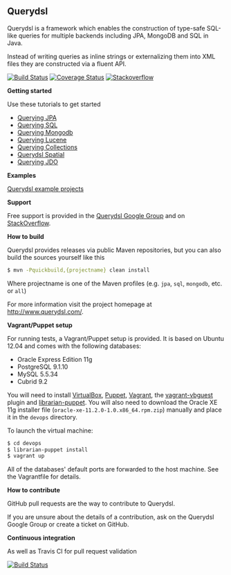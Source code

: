 ## Querydsl

Querydsl is a framework which enables the construction of type-safe SQL-like queries for multiple backends including JPA, MongoDB and SQL in Java.

Instead of writing queries as inline strings or externalizing them into XML files they are constructed via a fluent API.

[![Build Status](https://travis-ci.org/querydsl/querydsl.svg?branch=master)](https://travis-ci.org/querydsl/querydsl)
[![Coverage Status](https://coveralls.io/repos/github/querydsl/querydsl/badge.svg?branch=master)](https://coveralls.io/github/querydsl/querydsl?branch=master)
[![Stackoverflow](https://img.shields.io/badge/StackOverflow-querydsl-yellow.svg)](https://stackoverflow.com/questions/tagged/querydsl)

**Getting started**

Use these tutorials to get started

* [Querying JPA](http://www.querydsl.com/static/querydsl/latest/reference/html/ch02.html#jpa_integration)
* [Querying SQL](http://www.querydsl.com/static/querydsl/latest/reference/html/ch02s03.html)
* [Querying Mongodb](http://www.querydsl.com/static/querydsl/latest/reference/html/ch02s07.html)
* [Querying Lucene](http://www.querydsl.com/static/querydsl/latest/reference/html/ch02s05.html)
* [Querying Collections](http://www.querydsl.com/static/querydsl/latest/reference/html/ch02s08.html)
* [Querydsl Spatial](http://www.querydsl.com/static/querydsl/latest/reference/html/ch02s04.html)
* [Querying JDO](http://www.querydsl.com/static/querydsl/latest/reference/html/ch02s02.html)

**Examples**

[Querydsl example projects](https://github.com/querydsl/querydsl/tree/master/querydsl-examples)

**Support**

Free support is provided in the [Querydsl Google Group](https://groups.google.com/forum/#!forum/querydsl) and on [StackOverflow](http://stackoverflow.com/questions/tagged/querydsl).

**How to build**

Querydsl provides releases via public Maven repositories, but you can also build the sources yourself like this

```BASH
$ mvn -Pquickbuild,{projectname} clean install
```
Where projectname is one of the Maven profiles (e.g. `jpa`, `sql`, `mongodb`, etc. or `all`)

For more information visit the project homepage at http://www.querydsl.com/.

**Vagrant/Puppet setup**

For running tests, a Vagrant/Puppet setup is provided. It is based on Ubuntu 12.04 and comes with the following databases:

* Oracle Express Edition 11g
* PostgreSQL 9.1.10
* MySQL 5.5.34
* Cubrid 9.2

You will need to install [VirtualBox], [Puppet], [Vagrant], the [vagrant-vbguest] plugin and [librarian-puppet]. You will also need to 
download the Oracle XE 11g installer file (```oracle-xe-11.2.0-1.0.x86_64.rpm.zip```) manually and 
place it in the ```devops``` directory.

To launch the virtual machine:

```BASH
$ cd devops
$ librarian-puppet install
$ vagrant up
``` 

All of the databases' default ports are forwarded to the host machine. See the Vagrantfile for details.


**How to contribute**

GitHub pull requests are the way to contribute to Querydsl.

If you are unsure about the details of a contribution, ask on the Querydsl Google Group or create a ticket on GitHub.

[VirtualBox]: https://www.virtualbox.org/
[Vagrant]: http://www.vagrantup.com/
[Puppet]: http://puppetlabs.com/
[vagrant-vbguest]: https://github.com/dotless-de/vagrant-vbguest
[librarian-puppet]: http://librarian-puppet.com/

**Continuous integration**

As well as Travis CI for pull request validation

[![Build Status](https://travis-ci.org/querydsl/querydsl.svg?branch=master)](https://travis-ci.org/querydsl/querydsl)
